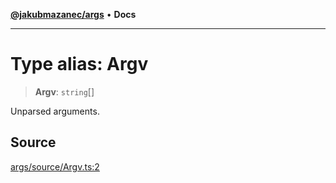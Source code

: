 [**@jakubmazanec/args**](../README.md) • **Docs**

---

# Type alias: Argv

> **Argv**: `string`[]

Unparsed arguments.

## Source

[args/source/Argv.ts:2](https://github.com/jakubmazanec/js-tools/blob/7be96c9bc335915647cfe729050b17fe2580309a/packages/args/source/Argv.ts#L2)
